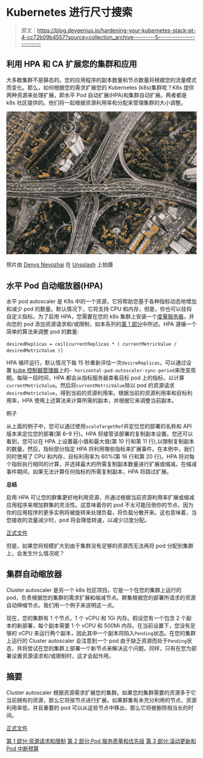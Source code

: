 # Kubernetes 进行尺寸搜索

> 原文：<https://blog.devgenius.io/hardening-your-kubernetes-stack-pt-4-cc72b09b4557?source=collection_archive---------5----------------------->

## 利用 HPA 和 CA 扩展您的集群和应用

大多数集群不是静态的。您的应用程序的副本数量和节点数量将根据您的流量模式而变化。那么，如何根据您的需求扩展您的 Kubernetes (k8s)集群呢？K8s 提供两种资源来处理扩展，即水平 Pod 自动扩展(HPA)和集群自动扩展。两者都是 k8s 社区提供的。他们将一起根据资源利用率和分配来管理集群的大小调整。

![](img/2388e4b0f7f78c08417566889184d4df.png)

照片由 [Denys Nevozhai](https://unsplash.com/@dnevozhai?utm_source=medium&utm_medium=referral) 在 [Unsplash](https://unsplash.com?utm_source=medium&utm_medium=referral) 上拍摄

## **水平 Pod 自动缩放器(HPA)**

水平 pod autoscaler 是 K8s 中的一个资源，它将帮助您基于各种指标动态地增加和减少 pod 的数量。默认情况下，它将支持 CPU 和内存，但是，你也可以挂钩自定义指标。为了启用 HPA，您需要在您的 k8s 集群上安装一个[度量服务器](https://github.com/kubernetes-sigs/metrics-server)，并向您的 pod 添加资源请求和/或限制，如本系列的[第 1 部分](https://medium.com/dev-genius/hardening-your-kubernetes-stack-pt-1-29b7006b5085)中所述。HPA 遵循一个简单的算法来调整 pod 的数量:

`desiredReplicas = ceil[currentReplicas * ( currentMetricValue / desiredMetricValue )]`

HPA 循环运行，默认情况下每 15 秒重新评估一次`desireReplicas`。可以通过设置 [kube 控制器管理器](https://kubernetes.io/docs/reference/command-line-tools-reference/kube-controller-manager/)上的`— horizontal-pod-autoscaler-sync-period`来改变周期。每隔一段时间，HPA 都会从指标服务器查看目标 pod 上的指标，以计算`currentMetricValue`。然后将`currentMetricValue`除以 pod 的资源请求`desiredMetricValue`，得到当前的资源利用率。根据当前的资源利用率和目标利用率，HPA 使用上述算法来计算所需的副本，并根据它来调整当前副本。

例子

从上面的例子中，您可以通过使用`scaleTargetRef`并定位您的部署的名称和 API 版本来定位您的部署(第 6–9 行)。HPA 将接管该部署的复制副本设置。您还可以看到，您可以在 HPA 上设置最小值和最大值(第 10 行和第 11 行),以限制复制副本的数量。然后，指标部分指定 HPA 将利用哪些指标来扩展事件。在本例中，我们同时使用了 CPU 和内存，目标利用率为 60%(第 16 行和第 20 行)。HPA 将对每个指标执行相同的计算，并选择最大的所需复制副本数量进行扩展或缩减。在缩减事件期间，如果无法计算任何指标的所需复制副本，HPA 将跳过扩展。

**总结**

启用 HPA 可让您的群集更好地利用资源，并通过根据当前资源利用率扩展或缩减应用程序来增加群集的灵活性。这意味着你的 pod 不太可能压倒你的节点，因为你的应用程序的更多实例将被旋转来处理负载，将负载分散开来。这也意味着，当您接收的流量减少时，pod 将会降低转速，以减少过度分配。

[正式文件](https://kubernetes.io/docs/tasks/run-application/horizontal-pod-autoscale/)

但是，如果您将规模扩大到由于集群没有足够的资源而无法再将 pod 分配到集群上，会发生什么情况呢？

## 集群自动缩放器

Cluster autoscaler 是另一个 k8s 社区项目。它是一个在您的集群上运行的 pod，负责根据您的集群的需求扩展和缩减节点。群集根据您的部署所请求的资源自动伸缩节点。我们用一个例子来说明这一点。

现在，您的集群有 1 个节点，1 个 vCPU 和 1Gi 内存。假设您有一个包含 2 个副本的新部署，每个副本需要 1 个 vCPU 和 500Mi 内存。在当前设置下，您没有足够的 vCPU 来运行两个副本，因此其中一个副本将陷入`Pending`状态。在您的集群上运行的 Cluster autoscaler 会注意到一个 pod 由于缺乏资源而处于`Pending`状态，并将尝试在您的集群上部署一个新节点来解决这个问题。同样，只有在您为部署设置资源请求和/或限制时，这才会起作用。

## 摘要

Cluster autoscaler 根据资源需求扩展您的集群。如果您的集群需要的资源多于它当前拥有的资源，那么它将按节点进行扩展。如果群集有未充分利用的节点，资源利用率低，并且重要的 pod 可以从这些节点中移出，那么它将被删除相当长的时间。

[正式文件](https://github.com/kubernetes/autoscaler/blob/master/cluster-autoscaler/FAQ.md#what-is-cluster-autoscaler)

[第 1 部分:资源请求和限制](https://medium.com/dev-genius/hardening-your-kubernetes-stack-pt-1-29b7006b5085)
[第 2 部分:Pod 服务质量和优先级](https://medium.com/dev-genius/hardening-your-kubernetes-stack-pt-2-2f2db4ff410d)
[第 3 部分:滚动更新和 Pod 中断预算](https://medium.com/dev-genius/hardening-your-kubernetes-stack-pt-3-b260d45fe6e)